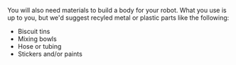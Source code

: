 You will also need materials to build a body for your robot. What you use is up to you, but we'd suggest recyled metal or plastic parts like the following:

- Biscuit tins
- Mixing bowls
- Hose or tubing
- Stickers and/or paints
